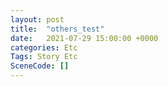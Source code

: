 ```yaml
---
layout: post
title:  "others_test"
date:   2021-07-29 15:00:00 +0000
categories: Etc
Tags: Story Etc
SceneCode: []
---
```

